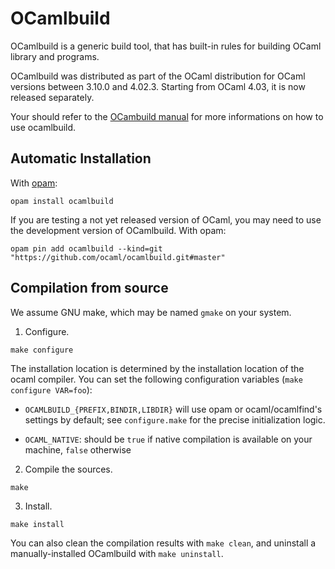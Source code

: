 # OCamlbuild #

OCamlbuild is a generic build tool, that has built-in rules for
building OCaml library and programs.

OCamlbuild was distributed as part of the OCaml distribution for OCaml
versions between 3.10.0 and 4.02.3. Starting from OCaml 4.03, it is
now released separately.

Your should refer to the [OCambuild
manual](https://github.com/ocaml/ocamlbuild/blob/master/manual/manual.adoc)
for more informations on how to use ocamlbuild.

## Automatic Installation ##

With [opam](https://opam.ocaml.org/):

```
opam install ocamlbuild
```

If you are testing a not yet released version of OCaml, you may need
to use the development version of OCamlbuild. With opam:

```
opam pin add ocamlbuild --kind=git "https://github.com/ocaml/ocamlbuild.git#master"
```

## Compilation from source ##

We assume GNU make, which may be named `gmake` on your system.

1. Configure.
```
make configure
```

The installation location is determined by the installation location
of the ocaml compiler. You can set the following configuration
variables (`make configure VAR=foo`):

- `OCAMLBUILD_{PREFIX,BINDIR,LIBDIR}` will use opam or
  ocaml/ocamlfind's settings by default; see `configure.make` for the
  precise initialization logic.

- `OCAML_NATIVE`: should be `true` if native compilation is available
  on your machine, `false` otherwise

2. Compile the sources.
```
make
```

3. Install.
```
make install
```

You can also clean the compilation results with `make clean`, and
uninstall a manually-installed OCamlbuild with `make uninstall`.
